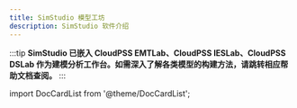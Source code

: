 ```yaml
---
title: SimStudio 模型工坊
description: SimStudio 软件介绍
---
```


:::tip
**SimStudio 已嵌入 CloudPSS EMTLab、CloudPSS IESLab、CloudPSS DSLab 作为建模分析工作台。如需深入了解各类模型的构建方法，请跳转相应帮助文档查阅。**
:::

import DocCardList from '@theme/DocCardList';

<DocCardList />
